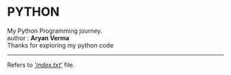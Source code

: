 # PYTHON
My Python Programming journey.
<br>
author : <b>Aryan Verma</b>
<br>
Thanks for exploring my python code
<br> <hr>
Refers to <a href="/index.txt"><i>'index.txt'</i></a> file.
